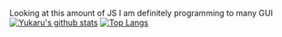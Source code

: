 Looking at this amount of JS I am definitely programming to many GUI
<br>
[![Yukaru's github stats](https://github-readme-stats.vercel.app/api?username=Yukaru-san&count_private=true&bg_color=30,e96443,904e95&title_color=fff&text_color=fff)](https://github.com/Yukaru-san/Yukaru-san)
[![Top Langs](https://github-readme-stats.vercel.app/api/top-langs/?username=Yukaru-san&layout=compact&bg_color=30,e96443,904e95&title_color=fff&text_color=fff)](https://github.com/Yukaru-san/Yukaru-san)
